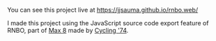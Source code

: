You can see this project live at https://jjsauma.github.io/rnbo.web/

I made this project using the JavaScript source code export feature of RNBO, part of [Max 8](https://cycling74.com/products/max) made by [Cycling '74](https://cycling74.com).

